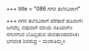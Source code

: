 +++
title = "086 ಗಗನ ತಲೆನವಿರಾಗೆ"

+++
ಗಗನ ತಲೆನವಿರಾಗೆ ಪೆರೆತಾರೆ ಹೂವಾಗೆ।  
ಜಗವೆಲ್ಲ ವಪುವಾಗೆ ಮಾಯೆ ಸತಿಯಾಗೆ॥  
ನಗುನಗುವ ಬೊಬ್ಬಿಡುವ ಜೀವತಾಂಡವರಸಿಕ।  
ಭಗವಂತ ಶಿವರುದ್ರ - ಮಂಕುತಿಮ್ಮ॥  
